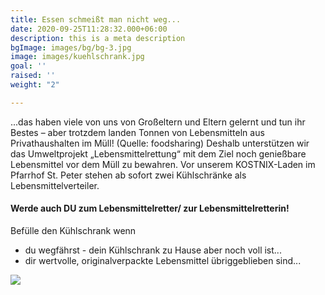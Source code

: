 ```yaml
---
title: Essen schmeißt man nicht weg...
date: 2020-09-25T11:28:32.000+06:00
description: this is a meta description
bgImage: images/bg/bg-3.jpg
image: images/kuehlschrank.jpg
goal: ''
raised: ''
weight: "2"

---
```

...das haben viele von uns von Großeltern und Eltern gelernt und tun ihr Bestes – aber trotzdem landen Tonnen von Lebensmitteln aus Privathaushalten im Müll! (Quelle: foodsharing) Deshalb unterstützen wir das Umweltprojekt „Lebensmittelrettung“ mit dem Ziel noch genießbare Lebensmittel vor dem Müll zu bewahren.
Vor unserem KOSTNIX-Laden im Pfarrhof St. Peter stehen ab sofort zwei Kühlschränke als Lebensmittelverteiler.

#### Werde auch DU zum Lebensmittelretter/ zur Lebensmittelretterin!

Befülle den Kühlschrank wenn

* du wegfährst - dein Kühlschrank zu Hause aber noch voll ist...
* dir wertvolle, originalverpackte Lebensmittel übriggeblieben sind...

![](/uploads/images/Tropfen.jpg)